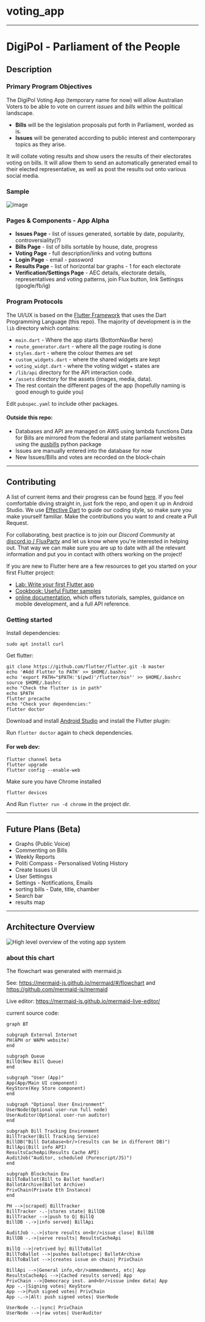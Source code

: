 # voting_app

--------------------------------------------------------------------------------

# DigiPol - Parliament of the People

## Description

### Primary Program Objectives

The DigiPol Voting App (temporary name for now) will allow Australian Voters to be able to vote on current _issues_ and _bills_ within the political landscape.

- **Bills** will be the legislation proposals put forth in Parliament, worded as is.
- **Issues** will be generated according to public interest and contemporary topics as they arise.

It will collate voting results and show users the results of their electorates voting on bills. It will allow them to send an automatically generated email to their elected representative, as well as post the results out onto various social media.

### Sample

![image](/assets/graphics/sample.gif)

### Pages & Components - App Alpha

- **Issues Page** - list of issues generated, sortable by date, popularity, controversiality(?)
- **Bills Page** - list of bills sortable by house, date, progress
- **Voting Page** - full description/links and voting buttons
- **Login Page** - email - password
- **Results Page** - list of horizontal bar graphs - 1 for each electorate
- **Verification/Settings Page** - AEC details, electorate details, representatives and voting patterns, join Flux button, link Settingss (google/fb/ig)

### Program Protocols

The UI/UX is based on the [Flutter Framework](https://flutter.dev/) that uses the Dart Programming Language (this repo). The majority of development is in the `lib` directory which contains:

- `main.dart` - Where the app starts (BottomNavBar here)
- `route_generator.dart` - where all the page routing is done
- `styles.dart` - where the colour themes are set
- `custom_widgets.dart` - where the shared widgets are kept
- `voting_widgt.dart` - where the voting widget + states are
- `/lib/api` directory for the API interaction code.
- `/assets` directory for the assets (images, media, data).
- The rest contain the different pages of the app (hopefully naming is good enough to guide you)

Edit `pubspec.yaml` to include other packages.

#### Outside this repo:

- Databases and API are managed on AWS using lambda functions Data for Bills are mirrored from the federal and state parliament websites using the [ausbills](https://github.com/KipCrossing/Aus-Bills) python package
- Issues are manually entered into the database for now
- New Issues/Bills and votes are recorded on the block-chain

--------------------------------------------------------------------------------

## Contributing

A list of current items and their progress can be found [here](https://github.com/voteflux/voting_app/projects/1). If you feel comfortable diving straight in, just fork the repo, and open it up in Android Studio. We use [Effective Dart](https://dart.dev/guides/language/effective-dart) to guide our coding style, so make sure you make yourself familiar. Make the contributions you want to and create a Pull Request.

For collaborating, best practice is to join our _Discord Community_ at [discord.io / FluxParty](discord.io/FluxParty) and let us know where you're interested in helping out. That way we can make sure you are up to date with all the relevant information and put you in contact with others working on the project!

If you are new to Flutter here are a few resources to get you started on your first Flutter project:

- [Lab: Write your first Flutter app](https://flutter.dev/docs/get-started/codelab)
- [Cookbook: Useful Flutter samples](https://flutter.dev/docs/cookbook)
- [online documentation](https://flutter.dev/docs), which offers tutorials, samples, guidance on mobile development, and a full API reference.

### Getting started

Install dependencies:

```
sudo apt install curl
```

Get flutter:

```
git clone https://github.com/flutter/flutter.git -b master
echo '#Add Flutter to PATH' >> $HOME/.bashrc
echo 'export PATH="$PATH:'$(pwd)'/flutter/bin"' >> $HOME/.bashrc
source $HOME/.bashrc
echo "Check the flutter is in path"
echo $PATH
flutter precache
echo "Check your dependencies:"
flutter doctor
```

Download and install [Android Studio](https://developer.android.com/studio) and install the Flutter plugin:

Run `flutter doctor` again to check dependencies.

#### For web dev:

```
flutter channel beta
flutter upgrade
flutter config --enable-web
```

Make sure you have Chrome installed

```
flutter devices
```

And Run `flutter run -d chrome` in the project dir.

--------------------------------------------------------------------------------

## Future Plans (Beta)

- Graphs (Public Voice)
- Commenting on Bills
- Weekly Reports
- Politi Compass - Personalised Voting History
- Create Issues UI
- User Settingss
- Settings - Notifications, Emails
- sorting bills - Date, title, chamber
- Search bar
- results map

----------

## Architecture Overview

![High level overview of the voting app system](docs/images/voting-app-system-flowchart.svg)

<!-- can't put  mermaid.js code straight in an HTML comment because
it uses the closing tag in its syntax. And can't display:none it apparently :/
so we'll just include it all for the moment. Figure out something better later -->

### about this chart

The flowchart was generated with mermaid.js

See: https://mermaid-js.github.io/mermaid/#/flowchart and https://github.com/mermaid-js/mermaid

Live editor: https://mermaid-js.github.io/mermaid-live-editor/

current source code:

```mermaid
graph BT

subgraph External Internet
PH(APH or WAPH website)
end

subgraph Queue
BillQ(New Bill Queue)
end

subgraph "User (App)"
App(App/Main UI component)
KeyStore(Key Store component)
end

subgraph "Optional User Environment"
UserNode(Optional user-run full node)
UserAuditor(Optional user-run auditor)
end

subgraph Bill Tracking Environment
BillTracker(Bill Tracking Service)
BillDB("Bill Database<br/>(results can be in different DB)")
BillApi(Bill info API)
ResultsCacheApi(Results Cache API)
AuditJob("Auditor, scheduled (Purescript/JS)")
end

subgraph Blockchain Env
BillToBallot(Bill to Ballot handler)
BallotArchive(Ballot Archive)
PrivChain(Private Eth Instance)
end

PH -->|scraped| BillTracker
BillTracker -.-|stores state| BillDB
BillTracker -->|push to Q| BillQ
BillDB -.->|info served| BillApi

AuditJob -.->|store results on<br/>issue close| BillDB
BillDB -.->|serve results| ResultsCacheApi

BillQ -->|retrived by| BillToBallot
BillToBallot -->|pushes ballotspec| BallotArchive
BillToBallot -->|creates issue on chain| PrivChain

BillApi -->|General info,<br/>ammendments, etc| App 
ResultsCacheApi -->|Cached results served| App 
PrivChain -->|Democracy inst. and<br/>issue index data| App
App -.-|Signing votes| KeyStore
App -->|Push signed votes| PrivChain
App -.->|Alt: push signed votes| UserNode

UserNode -.-|sync| PrivChain
UserNode -->|raw votes| UserAuditor
```
